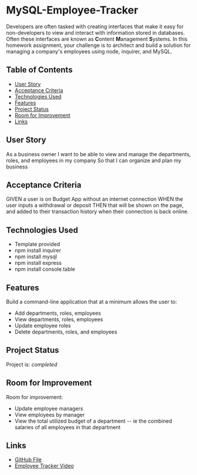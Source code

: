 # MySQL-Employee-Tracker
Developers are often tasked with creating interfaces that make it easy for non-developers to view and interact with information stored in databases. Often these interfaces are known as **C**ontent **M**anagement **S**ystems. In this homework assignment, your challenge is to architect and build a solution for managing a company's employees using node, inquirer, and MySQL.

## Table of Contents
* [User Story](#user-story)
* [Acceptance Criteria](#acceptance-criteria)
* [Technologies Used](#technologies-used)
* [Features](#features)
* [Project Status](#project-status)
* [Room for Improvement](#room-for-improvement)
* [Links](#links)
<!-- * [License](#license) -->


## User Story

As a business owner
I want to be able to view and manage the departments, roles, and employees in my company
So that I can organize and plan my business

## Acceptance Criteria

GIVEN a user is on Budget App without an internet connection
WHEN the user inputs a withdrawal or deposit
THEN that will be shown on the page, and added to their transaction history when their connection is back online.

## Technologies Used
- Template provided  
- npm install inquirer 
- npm install mysql
- npm install express
- npm install console.table

## Features
Build a command-line application that at a minimum allows the user to:
- Add departments, roles, employees
- View departments, roles, employees
- Update employee roles
- Delete departments, roles, and employees

## Project Status
Project is: _completed_ 


## Room for Improvement
Room for improvement:
- Update employee managers
- View employees by manager
- View the total utilized budget of a department -- ie the combined salaries of all employees in that department

## Links
- [GitHub File](https://github.com/shatikka-mcknight/MySQL-Employee-Tracker)
- [Employee Tracker Video](https://drive.google.com/file/d/1xgl0mICEW6PjgWzaVd_DDZ5-pA8Ufg2v/view)

